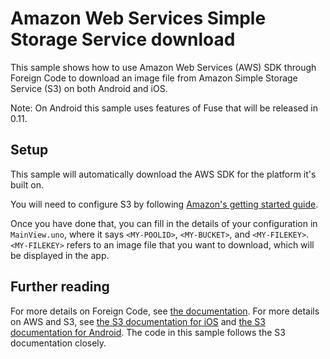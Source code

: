 # Amazon Web Services Simple Storage Service download

This sample shows how to use Amazon Web Services (AWS) SDK through Foreign Code
to download an image file from Amazon Simple Storage Service (S3) on both Android and
iOS.

Note: On Android this sample uses features of Fuse that will be released in 0.11.

## Setup

This sample will automatically download the AWS SDK for the platform it's built
on.

You will need to configure S3 by following [Amazon's getting started guide](http://docs.aws.amazon.com/mobile/sdkforios/developerguide/s3transfermanager.html).

Once you have done that, you can fill in the details of your configuration in
`MainView.uno`, where it says `<MY-POOLID>`, `<MY-BUCKET>`, and `<MY-FILEKEY>`.
`<MY-FILEKEY>` refers to an image file that you want to download, which will be
displayed in the app.

## Further reading

For more details on Foreign Code, see [the documentation](https://www.fusetools.com/learn/uno#working-with-foreign-code). For
more details on AWS and S3, see [the S3 documentation for iOS](http://docs.aws.amazon.com/mobile/sdkforios/developerguide/s3transfermanager.html)
and [the S3 documentation for Android](http://docs.aws.amazon.com/mobile/sdkforandroid/developerguide/s3transferutility.html).
The code in this sample follows the S3 documentation closely.
